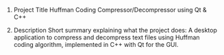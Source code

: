 1. Project Title
Huffman Coding Compressor/Decompressor using Qt & C++

2. Description
Short summary explaining what the project does:
A desktop application to compress and decompress text files using Huffman coding algorithm, implemented in C++ with Qt for the GUI.
